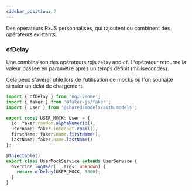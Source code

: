 ```yaml
---
sidebar_position: 2
---
```


Des opérateurs RxJS personnalisés, qui rajoutent ou combinent des opérateurs existants.

### ofDelay

Une combinaison des opérateurs rxjs `delay` and `of`.
L'opérateur retourne la valeur passée en paramêtre après un temps définit (millisecondes).

Cela peux s'avérer utile lors de l'utilisation de mocks oû l'on souhaite simuler un delai de chargement.

```ts title="./user.service.mock.ts"
import { ofDelay } from 'ngx-veone';
import { faker } from '@faker-js/faker';
import { User } from '@shared/models/auth.models';

export const USER_MOCK: User = {
  id: faker.random.alphaNumeric(),
  username: faker.internet.email(),
  firstName: faker.name.firstName(),
  lastName: faker.name.lastName()
};

@Injectable()
export class UserMockService extends UserService {
  override logUser(...args: unknown) {
    return ofDelay(USER_MOCK, 3000);
  }
}
```
